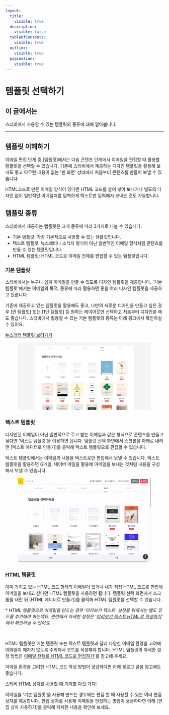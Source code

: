 ```yaml
---
layout:
  title:
    visible: true
  description:
    visible: false
  tableOfContents:
    visible: true
  outline:
    visible: true
  pagination:
    visible: true
---
```


# 템플릿 선택하기

## 이 글에서는

스티비에서 사용할 수 있는 템플릿의 종류에 대해 알아봅니다.&#x20;

***

## 템플릿 이해하기

이메일 편집 단계 중 \[템플릿]에서는 다음 콘텐츠 단계에서 이메일을 편집할 때 활용할 템플릿을 선택할 수 있습니다. 기존에 스티비에서 제공하는 디자인 템플릿을 활용해 보내도 좋고 아무런 내용이 없는 '빈 화면' 상태에서 처음부터 콘텐츠를 만들어 보낼 수 있습니다.&#x20;

HTML코드로 만든 이메일 양식이 있다면 HTML 코드를 붙여 넣어 보내거나 별도의 디자인 없이 일반적인 이메일처럼 담백하게 텍스트만 입력해서 보내는 것도 가능합니다.



## 템플릿 종류

스티비에서 제공하는 템플릿은 크게 종류에 따라 3가지로 나눌 수 있습니다.

* 기본 템플릿: 가장 기본적으로 사용할 수 있는 템플릿입니다.
* 텍스트 템플릿: 뉴스레터나 소식지 형식이 아닌 일반적인 이메일 형식처럼 콘텐츠를 만들 수 있는 템플릿입니다.
* HTML 템플릿: HTML 코드로 이메일 전체를 편집할 수 있는 템플릿입니다.



### 기본 템플릿

스티비에서는 누구나 쉽게 이메일을 만들 수 있도록 디자인 템플릿을 제공합니다. '기본 템플릿'에서는 이메일의 목적, 종류에 따라 활용하면 좋을 여러 디자인 템플릿을 제공하고 있습니다.&#x20;

기존에 제공하고 있는 템플릿을 활용해도 좋고, 나만의 새로운 디자인을 만들고 싶은 경우 \[빈 템플릿] 또는 \[1단 템플릿] 등 원하는 레이아웃만 선택하고 처음부터 디자인을 해도 좋습니다. 스티비에서 활용할 수 있는 기본 템플릿의 종류는 아래 링크에서 확인하실 수 있어요.

[뉴스레터 템플릿 보러가기](https://template.stibee.com/)

<figure><img src="../../.gitbook/assets/이메일 _ 템플릿 (1).png" alt=""><figcaption></figcaption></figure>



### 텍스트 템플릿

디자인된 이메일이 아닌 일반적으로 주고 받는 이메일과 같은 형식으로 콘텐츠를 만들고 싶다면 '텍스트 템플릿'을 이용하면 됩니다. 템플릿 선택 화면에서 스크롤을 아래로 내리면 \[텍스트 에디터로 만들기]를 클릭해 텍스트 템플릿으로 편집할 수 있습니다.

텍스트 템플릿에서는 이메일의 내용을 텍스트로만 편집해서 보낼 수 있습니다.  텍스트 템플릿을 활용하면 G메일, 네이버 메일을 활용해 이메일을 보내는 것처럼 내용을 구성해서 보낼 수 있습니다.

<figure><img src="../../.gitbook/assets/image.gif" alt=""><figcaption></figcaption></figure>



### HTML 템플릿

이미 가지고 있는 HTML 코드 형태의 이메일이 있거나 내가 직접 HTML 코드를 편집해 이메일을 보내고 싶다면 HTML 템플릿을 사용하면 됩니다. 템플릿 선택 화면에서 스크롤을 내린 뒤 \[HTML 에디터로 만들기]를 클릭해 HTML 템플릿을 선택할 수 있습니다.&#x20;

_\* HTML 템플릿으로 이메일을 만드는 경우 '미리보기 텍스트' 설정을 위해서는 별도 코드를 추가해야 하는데요.  관련해서 자세한 설정은 '_[_미리보기 텍스트 HTML로 작성하기_](../undefined-1/html.md#id-1-html)_' 에서 확인하실 수 있어요._

<figure><img src="../../.gitbook/assets/screencast-stibee.com-2024.05.22-16_38_00.gif" alt=""><figcaption></figcaption></figure>



HTML 템플릿은 기본 템플릿 또는 텍스트 템플릿과 달리 다양한 이메일 환경을 고려해 이메일이 깨지지 않도록 주의해서 코드를 작성해야 합니다.  HTML 템플릿의 자세한 설정 방법은 [이메일 전체를 HTML 코드로 편집하기](../undefined-1/html.md#h\_183ecaf6df)'를 참고해 주세요.

이메일 환경을 고려한 HTML 코드 작성 방법이 궁금하다면 아래 블로그 글을 참고해도 좋습니다.

[스티비 HTML 상자를 사용할 때 기억할 다섯 가지!](https://blog.stibee.com/html-ec-83-81-ec-9e-90-eb-a5-bc-ec-82-ac-ec-9a-a9-ed-95-a0-eb-95-8c-ea-b8-b0-ec-96-b5-ed-95-a0-eb-8b-a4-ec-84-af-ea-b0-80-ec-a7-80-2/)



이메일을 '기본 템플릿'을 사용해 만드는 경우에는 편집 할 때 사용할 수 있는 여러 편집 상자를 제공합니다. 편집 상자를 사용해 이메일을 편집하는 방법이 궁금하다면 아래 \[편집 상자 사용하기]를 클릭해 자세한 내용을 확인해 보세요.
